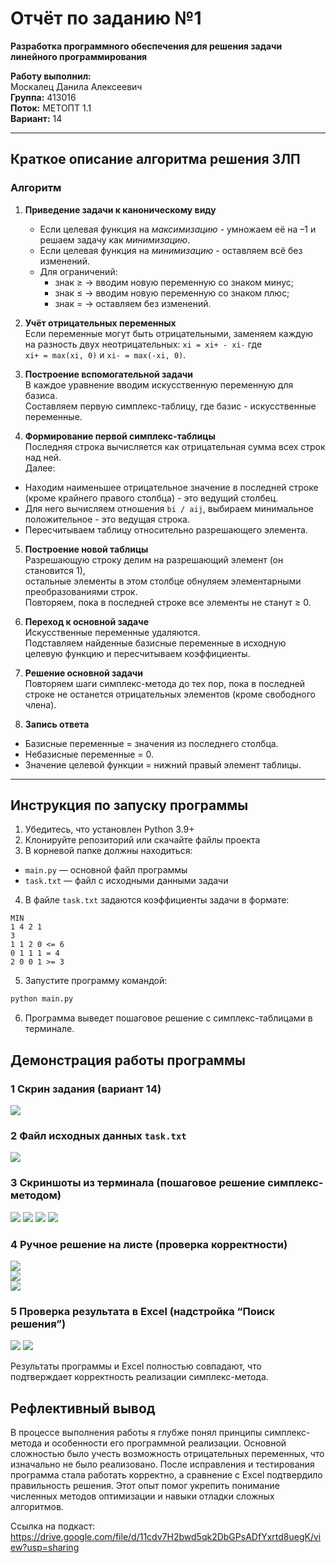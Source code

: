 # Отчёт по заданию №1  
**Разработка программного обеспечения для решения задачи линейного программирования**

**Работу выполнил:**  
Москалец Данила Алексеевич  
**Группа:** 413016  
**Поток:** МЕТОПТ 1.1  
**Вариант:** 14  

---

## Краткое описание алгоритма решения ЗЛП

### Алгоритм 

1. **Приведение задачи к каноническому виду**  
   - Если целевая функция на *максимизацию* - умножаем её на –1 и решаем задачу как *минимизацию*.  
   - Если целевая функция на *минимизацию* - оставляем всё без изменений.  
   - Для ограничений:
     - знак ≥ -> вводим новую переменную со знаком минус;  
     - знак ≤ -> вводим новую переменную со знаком плюс;  
     - знак = -> оставляем без изменений.

2. **Учёт отрицательных переменных**  
   Если переменные могут быть отрицательными, заменяем каждую на разность двух неотрицательных: `xi = xi+ - xi-`
   где  
`xi+ = max(xi, 0)` и `xi- = max(-xi, 0)`.

3. **Построение вспомогательной задачи**  
В каждое уравнение вводим искусственную переменную для базиса.  
Составляем первую симплекс-таблицу, где базис - искусственные переменные.

4. **Формирование первой симплекс-таблицы**  
Последняя строка вычисляется как отрицательная сумма всех строк над ней.  
Далее:
- Находим наименьшее отрицательное значение в последней строке (кроме крайнего правого столбца) - это ведущий столбец.  
- Для него вычисляем отношения `bi / aij`, выбираем минимальное положительное - это ведущая строка.  
- Пересчитываем таблицу относительно разрешающего элемента.

5. **Построение новой таблицы**  
Разрешающую строку делим на разрешающий элемент (он становится 1),  
остальные элементы в этом столбце обнуляем элементарными преобразованиями строк.  
Повторяем, пока в последней строке все элементы не станут ≥ 0.

6. **Переход к основной задаче**  
Искусственные переменные удаляются.  
Подставляем найденные базисные переменные в исходную целевую функцию и пересчитываем коэффициенты.

7. **Решение основной задачи**  
Повторяем шаги симплекс-метода до тех пор, пока в последней строке не останется отрицательных элементов (кроме свободного члена).

8. **Запись ответа**  
- Базисные переменные = значения из последнего столбца.  
- Небазисные переменные = 0.  
- Значение целевой функции = нижний правый элемент таблицы.

---

## Инструкция по запуску программы

1. Убедитесь, что установлен Python 3.9+  
2. Клонируйте репозиторий или скачайте файлы проекта  
3. В корневой папке должны находиться:  
- `main.py` — основной файл программы  
- `task.txt` — файл с исходными данными задачи  
4. В файле `task.txt` задаются коэффициенты задачи в формате:
```
MIN                       
1 4 2 1                   
3                         
1 1 2 0 <= 6              
0 1 1 1 = 4
2 0 0 1 >= 3
```

5. Запустите программу командой:
```bash
python main.py
```

6. Программа выведет пошаговое решение с симплекс-таблицами в терминале.

## Демонстрация работы программы

### 1 Скрин задания (вариант 14)
![](assets/task.png)

### 2 Файл исходных данных `task.txt`
![](assets/task_file.png)

### 3 Скриншоты из терминала (пошаговое решение симплекс-методом)
![](assets/terminal1.png)
![](assets/terminal2.png)
![](assets/terminal3.png)
![](assets/terminal4.png)

### 4 Ручное решение на листе (проверка корректности)
![](assets/hand_calc1.jpg)  
![](assets/hand_calc2.jpg)  
![](assets/hand_calc3.jpg)

### 5 Проверка результата в Excel (надстройка “Поиск решения”)
![](assets/excel1.png)
![](assets/excel2.png)

Результаты программы и Excel полностью совпадают, что подтверждает корректность реализации симплекс-метода.

## Рефлективный вывод

В процессе выполнения работы я глубже понял принципы симплекс-метода и особенности его программной реализации. Основной сложностью было учесть возможность отрицательных переменных, что изначально не было реализовано. После исправления и тестирования программа стала работать корректно, а сравнение с Excel подтвердило правильность решения. Этот опыт помог укрепить понимание численных методов оптимизации и навыки отладки сложных алгоритмов.


Ссылка на подкаст: https://drive.google.com/file/d/11cdv7H2bwd5qk2DbGPsADfYxrtd8uegK/view?usp=sharing
